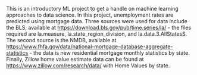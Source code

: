 This is an introductory ML project to get a handle on machine learning approaches to data science. In this project, unemployment rates are predicted 
using mortgage data. Three sources were used for data include the BLS, available at https://download.bls.gov/pub/time.series/la/ - the files 
required are la.measure, la.state_region_division, and la.data.3.AllStatesS. The second source is the NMDB, available at 
https://www.fhfa.gov/data/national-mortgage-database-aggregate-statistics - the data is new residential mortgage monthly statistics by state. 
Finally, Zillow home value estimate data can be found at https://www.zillow.com/research/data/ with Home Values by state.
